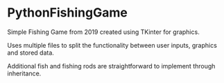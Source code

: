 # PythonFishingGame
Simple Fishing Game from 2019 created using TKinter for graphics.

Uses multiple files to split the functionality between user inputs, graphics and stored data.

Additional fish and fishing rods are straightforward to implement through inheritance.
